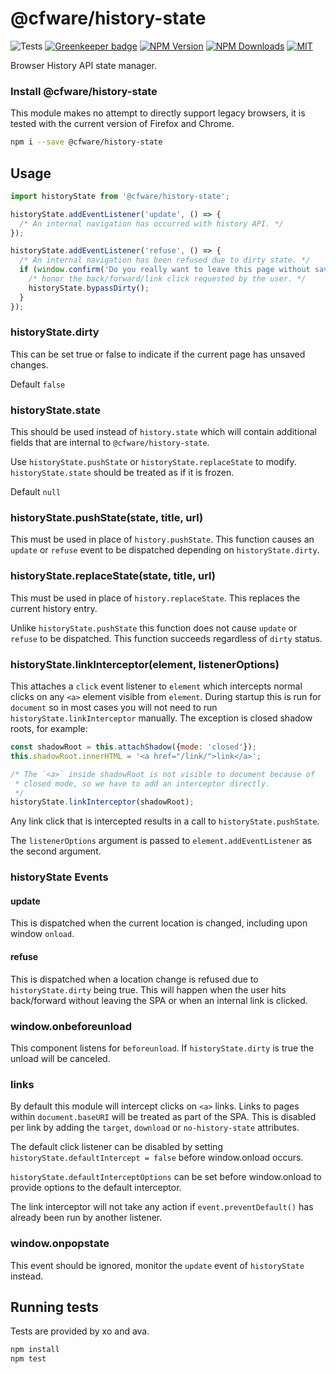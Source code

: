 # @cfware/history-state

![Tests][tests-status]
[![Greenkeeper badge][gk-image]](https://greenkeeper.io/)
[![NPM Version][npm-image]][npm-url]
[![NPM Downloads][downloads-image]][downloads-url]
[![MIT][license-image]](LICENSE)

Browser History API state manager.

### Install @cfware/history-state

This module makes no attempt to directly support legacy browsers, it is tested with
the current version of Firefox and Chrome.

```sh
npm i --save @cfware/history-state
```

## Usage

```js
import historyState from '@cfware/history-state';

historyState.addEventListener('update', () => {
  /* An internal navigation has occurred with history API. */
});

historyState.addEventListener('refuse', () => {
  /* An internal navigation has been refused due to dirty state. */
  if (window.confirm('Do you really want to leave this page without saving?')) {
    /* honor the back/forward/link click requested by the user. */
    historyState.bypassDirty();
  }
});
```

### historyState.dirty

This can be set true or false to indicate if the current page has unsaved changes.

Default `false`

### historyState.state

This should be used instead of `history.state` which will contain additional fields
that are internal to `@cfware/history-state`.

Use `historyState.pushState` or `historyState.replaceState` to modify.  `historyState.state`
should be treated as if it is frozen.

Default `null`

### historyState.pushState(state, title, url)

This must be used in place of `history.pushState`.  This function causes an `update` or
`refuse` event to be dispatched depending on `historyState.dirty`.

### historyState.replaceState(state, title, url)

This must be used in place of `history.replaceState`.  This replaces the current history
entry.

Unlike `historyState.pushState` this function does not cause `update` or `refuse` to be
dispatched.  This function succeeds regardless of `dirty` status.

### historyState.linkInterceptor(element, listenerOptions)

This attaches a `click` event listener to `element` which intercepts normal clicks
on any `<a>` element visible from `element`.  During startup this is run for `document`
so in most cases you will not need to run `historyState.linkInterceptor` manually.  The
exception is closed shadow roots, for example:
```js
const shadowRoot = this.attachShadow({mode: 'closed'});
this.shadowRoot.innerHTML = '<a href="/link/">link</a>';

/* The `<a>` inside shadowRoot is not visible to document because of
 * closed mode, so we have to add an interceptor directly.
 */
historyState.linkInterceptor(shadowRoot);
```

Any link click that is intercepted results in a call to `historyState.pushState`.

The `listenerOptions` argument is passed to `element.addEventListener` as the second
argument.

### historyState Events

#### update

This is dispatched when the current location is changed, including upon window `onload`.

#### refuse

This is dispatched when a location change is refused due to `historyState.dirty` being
true.  This will happen when the user hits back/forward without leaving the SPA or when
an internal link is clicked.

### window.onbeforeunload

This component listens for `beforeunload`.  If `historyState.dirty` is true the unload
will be canceled.

### <a> links

By default this module will intercept clicks on `<a>` links.  Links to pages within
`document.baseURI` will be treated as part of the SPA.  This is disabled per link by
adding the `target`, `download` or `no-history-state` attributes.

The default click listener can be disabled by setting `historyState.defaultIntercept = false`
before window.onload occurs.

`historyState.defaultInterceptOptions` can be set before window.onload to provide options
to the default interceptor.

The link interceptor will not take any action if `event.preventDefault()` has already
been run by another listener.

### window.onpopstate

This event should be ignored, monitor the `update` event of `historyState` instead.

## Running tests

Tests are provided by xo and ava.

```sh
npm install
npm test
```

[npm-image]: https://img.shields.io/npm/v/@cfware/history-state.svg
[npm-url]: https://npmjs.org/package/@cfware/history-state
[tests-status]: https://github.com/cfware/history-state/workflows/Tests/badge.svg
[gk-image]: https://badges.greenkeeper.io/cfware/history-state.svg
[downloads-image]: https://img.shields.io/npm/dm/@cfware/history-state.svg
[downloads-url]: https://npmjs.org/package/@cfware/history-state
[license-image]: https://img.shields.io/npm/l/@cfware/history-state.svg
